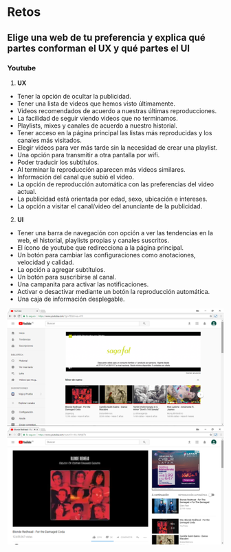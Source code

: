 # Retos
## Elige una web de tu preferencia y explica qué partes conforman el UX y qué partes el UI
### Youtube

1. **UX**
+ Tener la opción de ocultar la publicidad.
+ Tener una lista de videos que hemos visto últimamente.
+ Videos recomendados de acuerdo a nuestras últimas reproducciones.
+ La facilidad de seguir viendo videos que no terminamos.
+ Playlists, mixes y canales de acuerdo a nuestro historial.
+ Tener acceso en la página principal las listas más reproducidas y los canales más visitados.
+ Elegir videos para ver más tarde sin la necesidad de crear una playlist.
+ Una opción para transmitir a otra pantalla por wifi.
+ Poder traducir los subtítulos.
+ Al terminar la reproducción aparecen más videos similares.
+ Información del canal que subió el video.
+ La opción de reproducción automática con las preferencias del video actual.
+ La publicidad está orientada por edad, sexo, ubicación e intereses.
+ La opción a visitar el canal/video del anunciante de la publicidad.
2. **UI**
+ Tener una barra de navegación con opción a ver las tendencias en la web, el historial, playlists propias y canales suscritos.
+ El ícono de youtube que redirecciona a la página principal.
+ Un botón para cambiar las configuraciones como anotaciones, velocidad y calidad.
+ La opción a agregar subtítulos.
+ Un botón para suscribirse al canal.
+ Una campanita para activar las notificaciones.
+ Activar o desactivar mediante un botón la reproducción automática.
+ Una caja de información desplegable.

![Imagen 1][1]  ![Imagen 2][2]

 [1]: Images/img1.png
 [2]: Images/img2.png

